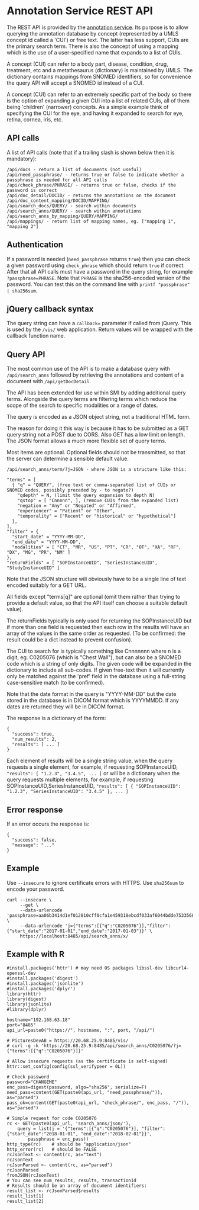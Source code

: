 # Annotation Service REST API

The REST API is provided by the [annotation service](annotation_service.md).
Its purpose is to allow querying the annotation database by concept
(represented by a UMLS concept id called a 'CUI') or free text.
The latter has less support, CUIs are the primary search term.
There is also the concept of using a mapping which is the use of a
user-specified name that expands to a list of CUIs.

A concept (CUI) can refer to a body part, disease, condition, drug,
treatment, etc and a metathesaurus (dictionary) is maintained by UMLS.
The dictionary contains mappings from SNOMED identifiers, so for
convenience the query API will accept a SNOMED id instead of a CUI.

A concept (CUI) can refer to an extremely specific part of the body
so there is the option of expanding a given CUI into a list of
related CUIs, all of them being 'children' (narrower) concepts.
As a simple example think of specifying the CUI for the eye,
and having it expanded to search for eye, retina, cornea, iris, etc.

## API calls

A list of API calls (note that if a trailing slash is shown below then it is mandatory):

```
/api/docs - return a list of documents (not useful)
/api/need_passphrase/ - returns true or false to indicate whether a passphrase is needed for all API calls
/api/check_phrase/PHRASE/ - returns true or false, checks if the password is correct
/api/doc_detail/DOCID/ - returns the annotations on the document
/api/doc_content_mapping/DOCID/MAPPING/
/api/search_docs/QUERY/ - search within documents
/api/search_anns/QUERY/ - search within annotations
/api/search_anns_by_mapping/QUERY/MAPPING/
/api/mappings/ - return list of mapping names, eg. ["mapping 1", "mapping 2"]
```

## Authentication

If a password is needed (`need_passphrase` returns `true`) then you can check a given
password using `check_phrase` which should return `true` if correct. After that all
API calls must have a password in the query string, for example `?passphrase=PHRASE`.
Note that `PHRASE` is the sha256-encoded version of the password. You can test this
on the command line with `printf "passphrase" | sha256sum`.

## jQuery callback syntax

The query string can have a `callback=` parameter if called from jQuery.
This is used by the `/vis/` web application.
Return values will be wrapped with the callback function name.

## Query API

The most common use of the API is to make a database query with `/api/search_anns`
followed by retrieving the annotations and content of a document with `/api/getDocDetail`.

The API has been extended for use within SMI by adding additional query terms.
Alongside the query terms are filtering terms which reduce the scope of the search
to specific modalities or a range of dates.

The query is encoded as a JSON object string, not a traditional HTML form.

The reason for doing it this way is because it has to be submitted as a GET query
string not a POST due to CORS. Also GET has a low limit on length. The JSON format
allows a much more flexible set of query terms.

Most items are optional. Optional fields should not be transmitted, so that the
server can determine a sensible default value.
```
/api/search_anns/term/?j=JSON - where JSON is a structure like this:

"terms" = [
  { "q" = "QUERY", (free text or comma-separated list of CUIs or SNOMED codes, possibly preceded by - to negate?)
    "qdepth" = N, (limit the query expansion to depth N)
    "qstop" = [ "Cnnnnn", ], (remove CUIs from the expanded list)
    "negation = "Any" or "Negated" or "Affirmed",
    "experiencer" = "Patient" or "Other",
    "temporality" = ["Recent" or "historical" or "hypothetical"]
  },
],
"filter" = {
  "start_date" = "YYYY-MM-DD",
  "end_date" = "YYYY-MM-DD",
  "modalities" = [ "CT", "MR", "US", "PT", "CR", "OT", "XA", "RF", "DX", "MG", "PR", "NM" ]
},
"returnFields" = [ "SOPInstanceUID", "SeriesInstanceUID", "StudyInstanceUID" ]
```

Note that the JSON structure will obviously have to be a single line of text encoded
suitably for a GET URL.

All fields except "terms[q]" are optional (omit them rather than trying to provide a
default value, so that the API itself can choose a suitable default value).

The returnFields typically is only used for returning the SOPInstanceUID but if more
than one field is requested then each row in the results will have an array of the
values in the same order as requested. (To be confirmed: the result could be a dict
instead to prevent confusion).

The CUI to search for is typically something like Cnnnnnnn where n is a digit,
eg. C0205076 (which is "Chest Wall"), but can also be a SNOMED code
which is a string of only digits. The given code will be expanded in the dictionary
to include all sub-codes. If given free-text then it will currently only be matched
against the 'pref' field in the database using a full-string case-sensitive match
(to be confirmed).

Note that the date format in the query is "YYYY-MM-DD" but the date stored in the database
is in DICOM format which is YYYYMMDD. If any dates are returned they will be in DICOM format.

The response is a dictionary of the form:
```
{
  "success": true,
  "num_results": 2,
  "results": [ ... ]
}
```

Each element of results will be a single string value, when the query requests a single element,
for example, if requesting SOPInstanceUID,
`"results": [ "1.2.3", "3.4.5", ... ]`
or will be a dictionary when the query requests multiple elements,
for example, if requesting SOPInstanceUID,SeriesInstanceUID,
`"results": [ { "SOPInstanceUID": "1.2.3", "SeriesInstanceUID": "3.4.5" }, ... ]`

## Error response

If an error occurs the response is:
```
{
  "success": false,
  "message": "..."
}
```

## Example

Use `--insecure` to ignore certificate errors with HTTPS. Use `sha256sum` to encode your password.

```
curl --insecure \
     --get \
     --data-urlencode 'passphrase=aa06b3414d1ef012810cff0cfa1e459318ebcdf033af6044bdde7533566b2c23' \
     --data-urlencode 'j={"terms":[{"q":"C0205076"}],"filter":{"start_date":"2017-01-01","end_date":"2017-01-03"}}' \
     https://localhost:8485/api/search_anns/x/
```

## Example with R

```
#install.packages('httr') # may need OS packages libssl-dev libcurl4-openssl-dev
#install.packages('digest')
#install.packages('jsonlite')
#install.packages('dplyr')
library(httr)
library(digest)
library(jsonlite)
#library(dplyr)

hostname="192.168.63.18"
port="8485"
api_url=paste0("https://", hostname, ":", port, "/api/")

# PicturesDevAB = https://20.68.25.9:8485/vis/
# curl -g -k 'https://20.68.25.9:8485/api/search_anns/C0205076/?j={"terms":[{"q":"C0205076"}]}'

# Allow insecure requests (as the certificate is self-signed)
httr::set_config(config(ssl_verifypeer = 0L))

# Check password
password="CHANGEME"
enc_pass=digest(password, algo="sha256", serialize=F)
need_pass=content(GET(paste0(api_url, "need_passphrase/")), as="parsed")
pass_ok=content(GET(paste0(api_url, "check_phrase/", enc_pass, "/")), as="parsed")

# Simple request for code C0205076
rc <- GET(paste0(api_url, 'search_anns/json/'),
    query = list(j = '{"terms":[{"q":"C0205076"}], "filter":{"start_date":"2018-01-01", "end_date":"2018-02-01"}}',
        passphrase = enc_pass))
http_type(rc)    # should be "application/json"
http_error(rc)   # should be FALSE
rcJsonText <- content(rc, as="text")
rcJsonText
rcJsonParsed <- content(rc, as="parsed")
rcJsonParsed
fromJSON(rcJsonText)
# You can see num_results, results, transactionId
# Results should be an array of document identifiers:
result_list <- rcJsonParsed$results
result_list[1]
result_list[2]
```
